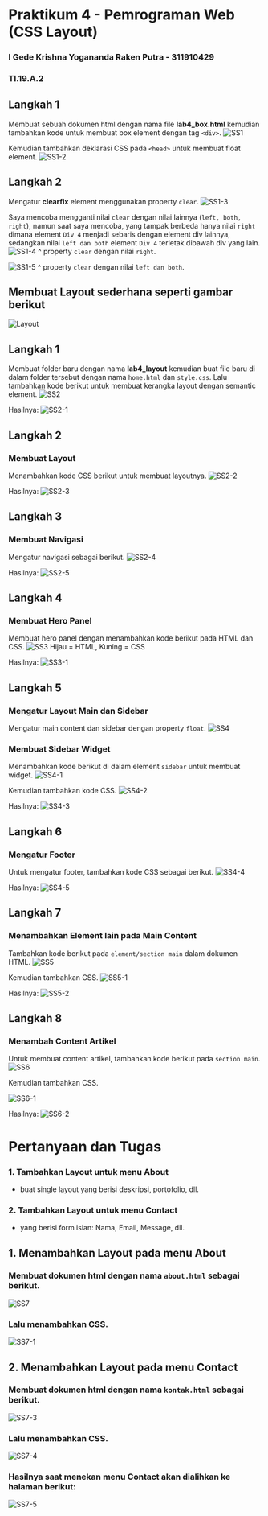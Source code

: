 # Praktikum 4 - Pemrograman Web (CSS Layout)

### I Gede Krishna Yogananda Raken Putra - 311910429

### TI.19.A.2

## Langkah 1
Membuat sebuah dokumen html dengan nama file <b>lab4_box.html</b> kemudian tambahkan kode untuk membuat box element dengan tag `<div>`.
![SS1](https://user-images.githubusercontent.com/56240078/115169111-5a6e4e00-a0e7-11eb-8e18-151cc0651a7c.jpg)

Kemudian tambahkan deklarasi CSS pada `<head>` untuk membuat float element.
![SS1-2](https://user-images.githubusercontent.com/56240078/115169115-5c381180-a0e7-11eb-880e-1bda3a756212.jpg)

## Langkah 2
Mengatur <b>clearfix</b> element menggunakan property `clear`.
![SS1-3](https://user-images.githubusercontent.com/56240078/115169119-5d693e80-a0e7-11eb-9b06-2af59b0e4d20.jpg)

Saya mencoba mengganti nilai `clear` dengan nilai lainnya (`left, both, right`), namun saat saya mencoba, yang tampak berbeda hanya nilai `right` dimana element `Div 4` menjadi sebaris dengan element div lainnya, sedangkan nilai `left dan both` element `Div 4` terletak dibawah div yang lain.
![SS1-4](https://user-images.githubusercontent.com/56240078/115169692-f056a880-a0e8-11eb-9847-4db9da47f0b2.jpg)
^ property `clear` dengan nilai `right`.

![SS1-5](https://user-images.githubusercontent.com/56240078/115169876-770b8580-a0e9-11eb-962d-8ba07052c82c.jpg)
^ property `clear` dengan nilai `left dan both`.

## Membuat Layout sederhana seperti gambar berikut
![Layout](https://user-images.githubusercontent.com/56240078/115170095-01ec8000-a0ea-11eb-9077-68ea23084067.jpg)

## Langkah 1
Membuat folder baru dengan nama <b>lab4_layout</b> kemudian buat file baru di dalam folder tersebut dengan nama `home.html` dan `style.css`.
Lalu tambahkan kode berikut untuk membuat kerangka layout dengan semantic element.
![SS2](https://user-images.githubusercontent.com/56240078/115169121-5e9a6b80-a0e7-11eb-898e-7edeca48a591.jpg)

Hasilnya:
![SS2-1](https://user-images.githubusercontent.com/56240078/115169124-5f330200-a0e7-11eb-934b-c5a91ce2551a.jpg)

## Langkah 2
### Membuat Layout
Menambahkan kode CSS berikut untuk membuat layoutnya.
![SS2-2](https://user-images.githubusercontent.com/56240078/115169125-5fcb9880-a0e7-11eb-92cd-17a45f88c7fe.jpg)

Hasilnya:
![SS2-3](https://user-images.githubusercontent.com/56240078/115169127-60fcc580-a0e7-11eb-9681-aed92c9fcf97.jpg)

## Langkah 3
### Membuat Navigasi
Mengatur navigasi sebagai berikut.
![SS2-4](https://user-images.githubusercontent.com/56240078/115169128-61955c00-a0e7-11eb-96dc-905be40dbaaf.jpg)

Hasilnya:
![SS2-5](https://user-images.githubusercontent.com/56240078/115169130-622df280-a0e7-11eb-8178-77be92c05072.jpg)

## Langkah 4
### Membuat Hero Panel
Membuat hero panel dengan menambahkan kode berikut pada HTML dan CSS.
![SS3](https://user-images.githubusercontent.com/56240078/115169133-635f1f80-a0e7-11eb-8e92-d80168067ef1.jpg)
Hijau = HTML, Kuning = CSS

Hasilnya:
![SS3-1](https://user-images.githubusercontent.com/56240078/115169136-6528e300-a0e7-11eb-85c6-cf109ddcd8f9.jpg)

## Langkah 5
### Mengatur Layout Main dan Sidebar
Mengatur main content dan sidebar dengan property `float`.
![SS4](https://user-images.githubusercontent.com/56240078/115169139-665a1000-a0e7-11eb-98e2-b3d17f3e4538.jpg)

### Membuat Sidebar Widget
Menambahkan kode berikut di dalam element `sidebar` untuk membuat widget.
![SS4-1](https://user-images.githubusercontent.com/56240078/115169140-66f2a680-a0e7-11eb-9192-f58c9a2c190a.jpg)

Kemudian tambahkan kode CSS.
![SS4-2](https://user-images.githubusercontent.com/56240078/115169142-6823d380-a0e7-11eb-82a0-0b997ce36e76.jpg)

Hasilnya:
![SS4-3](https://user-images.githubusercontent.com/56240078/115169144-68bc6a00-a0e7-11eb-81e5-b10355159db5.jpg)

## Langkah 6
### Mengatur Footer
Untuk mengatur footer, tambahkan kode CSS sebagai berikut.
![SS4-4](https://user-images.githubusercontent.com/56240078/115169145-69ed9700-a0e7-11eb-99e0-56fbd8ed3859.jpg)

Hasilnya:
![SS4-5](https://user-images.githubusercontent.com/56240078/115169147-6a862d80-a0e7-11eb-80a5-20c611f6d5e4.jpg)

## Langkah 7
### Menambahkan Element lain pada Main Content
Tambahkan kode berikut pada `element/section main` dalam dokumen HTML.
![SS5](https://user-images.githubusercontent.com/56240078/115169149-6bb75a80-a0e7-11eb-9dae-ec2f796db402.jpg)

Kemudian tambahkan CSS.
![SS5-1](https://user-images.githubusercontent.com/56240078/115169151-6c4ff100-a0e7-11eb-9e1a-9f5f44f8b9e2.jpg)

Hasilnya:
![SS5-2](https://user-images.githubusercontent.com/56240078/115169153-6e19b480-a0e7-11eb-9dca-00ef53491f6e.jpg)

## Langkah 8
### Menambah Content Artikel
Untuk membuat content artikel, tambahkan kode berikut pada `section main`.
![SS6](https://user-images.githubusercontent.com/56240078/115169159-6f4ae180-a0e7-11eb-8d72-f88e7f4430bc.jpg)

Kemudian tambahkan CSS.

![SS6-1](https://user-images.githubusercontent.com/56240078/115169163-7114a500-a0e7-11eb-970d-a2e9ead49d97.jpg)

Hasilnya:
![SS6-2](https://user-images.githubusercontent.com/56240078/115169164-71ad3b80-a0e7-11eb-9a73-8a7eb70fed78.jpg)

# Pertanyaan dan Tugas
### 1. Tambahkan Layout untuk menu About
- buat single layout yang berisi deskripsi, portofolio, dll.
### 2. Tambahkan Layout untuk menu Contact
- yang berisi form isian: Nama, Email, Message, dll.

## 1.  Menambahkan Layout pada menu About
### Membuat dokumen html dengan nama `about.html` sebagai berikut.
![SS7](https://user-images.githubusercontent.com/56240078/115169166-72de6880-a0e7-11eb-8f8c-417d12ac52f2.jpg)

### Lalu menambahkan CSS.
![SS7-1](https://user-images.githubusercontent.com/56240078/115169168-7376ff00-a0e7-11eb-9f81-3168d64f13fe.jpg)

## 2. Menambahkan Layout pada menu Contact
### Membuat dokumen html dengan nama `kontak.html` sebagai berikut.
![SS7-3](https://user-images.githubusercontent.com/56240078/115169171-7540c280-a0e7-11eb-83cb-1685a1c9e682.jpg)

### Lalu menambahkan CSS.
![SS7-4](https://user-images.githubusercontent.com/56240078/115169172-75d95900-a0e7-11eb-9951-d09328a2d19e.jpg)

### Hasilnya saat menekan menu Contact akan dialihkan ke halaman berikut:
![SS7-5](https://user-images.githubusercontent.com/56240078/115169173-770a8600-a0e7-11eb-907a-0caa2290f156.jpg)

